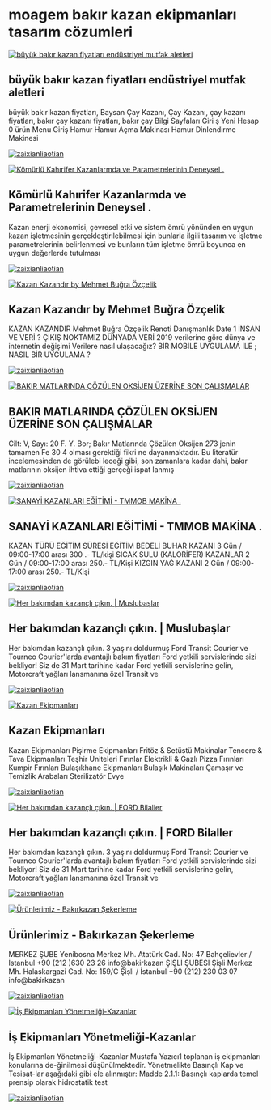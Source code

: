 # moagem bakır kazan ekipmanları tasarım cözumleri
<a href="https://mnn.zoosnet.net/LR/Chatpre.aspx?id=MNN94995150&p=https://topgrinding.com/" target="_blank">![büyük bakır kazan fiyatları endüstriyel mutfak aletleri](https://github.com/technlg/images/blob/main/6.jpg)</a>
## büyük bakır kazan fiyatları endüstriyel mutfak aletleri
büyük bakır kazan fiyatları, Baysan Çay Kazanı, Çay Kazanı, çay kazanı fiyatları, bakır çay kazanı fiyatları, bakır çay Bilgi Sayfaları Giri ş Yeni Hesap 0 ürün Menu Giriş Hamur Hamur Açma Makinası Hamur Dinlendirme Makinesi 
<a href="https://mnn.zoosnet.net/LR/Chatpre.aspx?id=MNN94995150&p=https://topgrinding.com/" target="_blank"><img src="https://github.com/technlg/images/raw/main/chat11.jpg" alt="zaixianliaotian"/></a><a href="//whatsapp.shibangsoft.com/WhatsApp.php" ><img src="https://github.com/technlg/images/raw/main/chat11.png" alt=""></a>
<a href="https://mnn.zoosnet.net/LR/Chatpre.aspx?id=MNN94995150&p=https://topgrinding.com/" target="_blank">![Kömürlü Kahırifer Kazanlarmda ve Parametrelerinin Deneysel .](https://github.com/technlg/images/blob/main/12.jpg)</a>
## Kömürlü Kahırifer Kazanlarmda ve Parametrelerinin Deneysel .
Kazan enerji ekonomisi, çevresel etki ve sistem ömrü yönünden en uygun kazan işletmesinin gerçekleştirilebilmesi için bunlarla ilgili tasarım ve işletme parametrelerinin belirlenmesi ve bunların tüm işletme ömrü boyunca en uygun değerlerde tutulması
<a href="https://mnn.zoosnet.net/LR/Chatpre.aspx?id=MNN94995150&p=https://topgrinding.com/" target="_blank"><img src="https://github.com/technlg/images/raw/main/chat11.jpg" alt="zaixianliaotian"/></a><a href="//whatsapp.shibangsoft.com/WhatsApp.php" ><img src="https://github.com/technlg/images/raw/main/chat11.png" alt=""></a>
<a href="https://mnn.zoosnet.net/LR/Chatpre.aspx?id=MNN94995150&p=https://topgrinding.com/" target="_blank">![Kazan Kazandır by Mehmet Buğra Özçelik](https://github.com/technlg/images/blob/main/60.jpg)</a>
## Kazan Kazandır by Mehmet Buğra Özçelik
KAZAN KAZANDIR Mehmet Buğra Özçelik Renoti Danışmanlık Date 1 İNSAN VE VERİ ? ÇIKIŞ NOKTAMIZ DÜNYADA VERİ 2019 verilerine göre dünya ve internetin değişimi Verilere nasıl ulaşacağız? BİR MOBİLE UYGULAMA İLE ; NASIL BİR UYGULAMA ?
<a href="https://mnn.zoosnet.net/LR/Chatpre.aspx?id=MNN94995150&p=https://topgrinding.com/" target="_blank"><img src="https://github.com/technlg/images/raw/main/chat11.jpg" alt="zaixianliaotian"/></a><a href="//whatsapp.shibangsoft.com/WhatsApp.php" ><img src="https://github.com/technlg/images/raw/main/chat11.png" alt=""></a>
<a href="https://mnn.zoosnet.net/LR/Chatpre.aspx?id=MNN94995150&p=https://topgrinding.com/" target="_blank">![BAKIR MATLARINDA ÇÖZÜLEN OKSİJEN ÜZERİNE SON ÇALIŞMALAR](https://github.com/technlg/images/blob/main/55.jpg)</a>
## BAKIR MATLARINDA ÇÖZÜLEN OKSİJEN ÜZERİNE SON ÇALIŞMALAR
Cilt: V, Sayı: 20 F. Y. Bor; Bakır Matlarında Çözülen Oksijen 273 jenin tamamen Fe 30 4 olması gerektiği fikri ne dayanmaktadır. Bu literatür incelemesinden de görülebi leceği gibi, son zamanlara kadar dahi, bakır matlarının oksijen ihtiva ettiği gerçeği ispat lanmış
<a href="https://mnn.zoosnet.net/LR/Chatpre.aspx?id=MNN94995150&p=https://topgrinding.com/" target="_blank"><img src="https://github.com/technlg/images/raw/main/chat11.jpg" alt="zaixianliaotian"/></a><a href="//whatsapp.shibangsoft.com/WhatsApp.php" ><img src="https://github.com/technlg/images/raw/main/chat11.png" alt=""></a>
<a href="https://mnn.zoosnet.net/LR/Chatpre.aspx?id=MNN94995150&p=https://topgrinding.com/" target="_blank">![SANAYİ KAZANLARI EĞİTİMİ - TMMOB MAKİNA .](https://github.com/technlg/images/blob/main/25.jpg)</a>
## SANAYİ KAZANLARI EĞİTİMİ - TMMOB MAKİNA .
KAZAN TÜRÜ EĞİTİM SÜRESİ EĞİTİM BEDELİ BUHAR KAZANI 3 Gün / 09:00-17:00 arası 300 .- TL/kişi SICAK SULU (KALORİFER) KAZANLAR 2 Gün / 09:00-17:00 arası 250.- TL/Kişi KIZGIN YAĞ KAZANI 2 Gün / 09:00-17:00 arası 250.- TL/Kişi
<a href="https://mnn.zoosnet.net/LR/Chatpre.aspx?id=MNN94995150&p=https://topgrinding.com/" target="_blank"><img src="https://github.com/technlg/images/raw/main/chat11.jpg" alt="zaixianliaotian"/></a><a href="//whatsapp.shibangsoft.com/WhatsApp.php" ><img src="https://github.com/technlg/images/raw/main/chat11.png" alt=""></a>
<a href="https://mnn.zoosnet.net/LR/Chatpre.aspx?id=MNN94995150&p=https://topgrinding.com/" target="_blank">![Her bakımdan kazançlı çıkın. | Muslubaşlar](https://github.com/technlg/images/blob/main/31.jpg)</a>
## Her bakımdan kazançlı çıkın. | Muslubaşlar
Her bakımdan kazançlı çıkın. 3 yaşını doldurmuş Ford Transit Courier ve Tourneo Courier'larda avantajlı bakım fiyatları Ford yetkili servislerinde sizi bekliyor! Siz de 31 Mart tarihine kadar Ford yetkili servislerine gelin, Motorcraft yağları lansmanına özel Transit ve 
<a href="https://mnn.zoosnet.net/LR/Chatpre.aspx?id=MNN94995150&p=https://topgrinding.com/" target="_blank"><img src="https://github.com/technlg/images/raw/main/chat11.jpg" alt="zaixianliaotian"/></a><a href="//whatsapp.shibangsoft.com/WhatsApp.php" ><img src="https://github.com/technlg/images/raw/main/chat11.png" alt=""></a>
<a href="https://mnn.zoosnet.net/LR/Chatpre.aspx?id=MNN94995150&p=https://topgrinding.com/" target="_blank">![Kazan Ekipmanları](https://github.com/technlg/images/blob/main/1.jpg)</a>
## Kazan Ekipmanları
Kazan Ekipmanları Pişirme Ekipmanları Fritöz & Setüstü Makinalar Tencere & Tava Ekipmanları Teşhir Üniteleri Fırınlar Elektrikli & Gazlı Pizza Fırınları Kumpir Fırınları Bulaşıkhane Ekipmanları Bulaşık Makinaları Çamaşır ve Temizlik Arabaları Sterilizatör Evye
<a href="https://mnn.zoosnet.net/LR/Chatpre.aspx?id=MNN94995150&p=https://topgrinding.com/" target="_blank"><img src="https://github.com/technlg/images/raw/main/chat11.jpg" alt="zaixianliaotian"/></a><a href="//whatsapp.shibangsoft.com/WhatsApp.php" ><img src="https://github.com/technlg/images/raw/main/chat11.png" alt=""></a>
<a href="https://mnn.zoosnet.net/LR/Chatpre.aspx?id=MNN94995150&p=https://topgrinding.com/" target="_blank">![Her bakımdan kazançlı çıkın. | FORD Bilaller](https://github.com/technlg/images/blob/main/22.jpg)</a>
## Her bakımdan kazançlı çıkın. | FORD Bilaller
Her bakımdan kazançlı çıkın. 3 yaşını doldurmuş Ford Transit Courier ve Tourneo Courier'larda avantajlı bakım fiyatları Ford yetkili servislerinde sizi bekliyor! Siz de 31 Mart tarihine kadar Ford yetkili servislerine gelin, Motorcraft yağları lansmanına özel Transit ve 
<a href="https://mnn.zoosnet.net/LR/Chatpre.aspx?id=MNN94995150&p=https://topgrinding.com/" target="_blank"><img src="https://github.com/technlg/images/raw/main/chat11.jpg" alt="zaixianliaotian"/></a><a href="//whatsapp.shibangsoft.com/WhatsApp.php" ><img src="https://github.com/technlg/images/raw/main/chat11.png" alt=""></a>
<a href="https://mnn.zoosnet.net/LR/Chatpre.aspx?id=MNN94995150&p=https://topgrinding.com/" target="_blank">![Ürünlerimiz - Bakırkazan Şekerleme](https://github.com/technlg/images/blob/main/5.jpg)</a>
## Ürünlerimiz - Bakırkazan Şekerleme
MERKEZ ŞUBE Yenibosna Merkez Mh. Atatürk Cad. No: 47 Bahçelievler / İstanbul +90 (212 )630 23 26 info@bakirkazan ŞİŞLİ ŞUBESİ Şişli Merkez Mh. Halaskargazi Cad. No: 159/C Şişli / İstanbul +90 (212) 230 03 07 info@bakirkazan
<a href="https://mnn.zoosnet.net/LR/Chatpre.aspx?id=MNN94995150&p=https://topgrinding.com/" target="_blank"><img src="https://github.com/technlg/images/raw/main/chat11.jpg" alt="zaixianliaotian"/></a><a href="//whatsapp.shibangsoft.com/WhatsApp.php" ><img src="https://github.com/technlg/images/raw/main/chat11.png" alt=""></a>
<a href="https://mnn.zoosnet.net/LR/Chatpre.aspx?id=MNN94995150&p=https://topgrinding.com/" target="_blank">![İş Ekipmanları Yönetmeliği-Kazanlar](https://github.com/technlg/images/blob/main/11.jpg)</a>
## İş Ekipmanları Yönetmeliği-Kazanlar
İş Ekipmanları Yönetmeliği-Kazanlar Mustafa Yazıcı1 toplanan iş ekipmanları konularına de-ğinilmesi düşünülmektedir. Yönetmelikte Basınçlı Kap ve Tesisat-lar aşağıdaki gibi ele alınmıştır: Madde 2.1.1: Basınçlı kaplarda temel prensip olarak hidrostatik test
<a href="https://mnn.zoosnet.net/LR/Chatpre.aspx?id=MNN94995150&p=https://topgrinding.com/" target="_blank"><img src="https://github.com/technlg/images/raw/main/chat11.jpg" alt="zaixianliaotian"/></a><a href="//whatsapp.shibangsoft.com/WhatsApp.php" ><img src="https://github.com/technlg/images/raw/main/chat11.png" alt=""></a>
